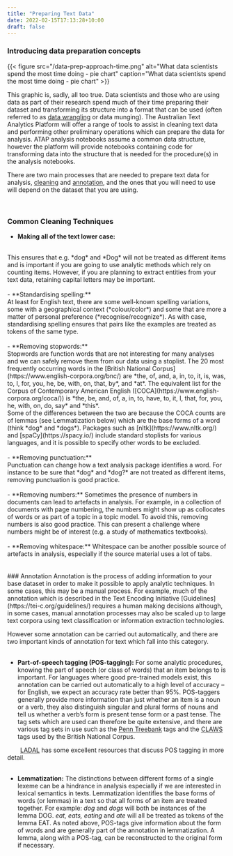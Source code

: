 ```yaml
---
title: "Preparing Text Data"
date: 2022-02-15T17:13:28+10:00
draft: false
---
```


### Introducing data preparation concepts 

 {{< figure src="/data-prep-approach-time.png" alt="What data scientists spend the most time doing - pie chart" caption="What data scientists spend the most time doing - pie chart" >}}
 <br />
 
This graphic is, sadly, all too true. Data scientists and those who are using data as part of their research spend much of their time preparing their dataset and transforming its structure into a format that can be used (often referred to as [data wrangling](https://online.hbs.edu/blog/post/data-wrangling) or data munging). The Australian Text Analytics Platform will offer a range of tools to assist in cleaning text data and performing other preliminary operations which can prepare the data for analysis. ATAP analysis notebooks assume a common data structure, however the platform will provide notebooks containing code for transforming data into the structure that is needed for the procedure(s) in the analysis notebooks.

There are two main processes that are needed to prepare text data for analysis, [cleaning](#common-cleaning-techniques) and [annotation](#annotation), and the ones that you will need to use will depend on the dataset that you are using. 


<br />

### Common Cleaning Techniques
- **Making all of the text lower case:**
<br />
This ensures that e.g. *dog* and *Dog* will not be treated as different items and is important if you are going to use analytic methods which rely on counting items. However, if you are planning to extract entities from your text data, retaining capital letters may be important.
<br />
<br />
- **Standardising spelling:**
<br />
At least for English text, there are some well-known spelling variations, some with a geographical context (*colour/color*) and some that are more a matter of personal preference (*recognise/recognize*). As with case, standardising spelling ensures that pairs like the examples are treated as tokens of the same type.
<br />
<br />
- **Removing stopwords:**
<br /> 
Stopwords are function words that are not interesting for many analyses and we can safely remove them from our data using a stoplist. The 20 most frequently occurring words in the [British National Corpus](https://www.english-corpora.org/bnc/) are *the, of, and, a, in, to, it, is, was, to, I, for, you, he, be, with, on, that, by*, and *at*. The equivalent list for the Corpus of Contemporary American English ([COCA](https://www.english-corpora.org/coca/)) is *the, be, and, of, a, in, to, have, to, it, I, that, for, you, he, with, on, do, say* and *this*. 
<br />
Some of the differences between the two are because the COCA counts are of lemmas (see Lemmatization below) which are the base forms of a word (think *dog* and *dogs*). Packages such as [nltk](https://www.nltk.org/) and [spaCy](https://spacy.io/) include standard stoplists for various languages, and it is possible to specify other words to be excluded.
<br />
<br />
- **Removing punctuation:**
<br /> 
Punctuation can change how a text analysis package identifies a word. For instance to be sure that *dog* and *dog?* are not treated as different items, removing punctuation is good practice.
<br />
<br />
- **Removing numbers:** 
Sometimes the presence of numbers in documents can lead to artefacts in analysis. For example, in a collection of documents with page numbering, the numbers might show up as collocates of words or as part of a topic in a topic model. To avoid this, removing numbers is also good practice. This can present a challenge where numbers might be of interest (e.g. a study of mathematics textbooks).
<br />
<br />
- **Removing whitespace:** 
Whitespace can be another possible source of artefacts in analysis, especially if the source material uses a lot of tabs.
<br />
<br />
<br />
### Annotation
Annotation is the process of adding information to your base dataset in order to make it possible to apply analytic techniques. In some cases, this may be a manual process. For example, much of the annotation which is described in the Text Encoding Initiative [Guidelines](https://tei-c.org/guidelines/) requires a human making decisions although, in some cases, manual annotation processes may also be scaled up to large text corpora using text classification or information extraction technologies. 

However some annotation can be carried out automatically, and there are two important kinds of annotation for text which fall into this category.
<br />
<br />
- **Part-of-speech tagging (POS-tagging):** 
For some analytic procedures, knowing the part of speech (or class of words) that an item belongs to is important. For languages where good pre-trained models exist, this annotation can be carried out automatically to a high level of accuracy – for English, we expect an accuracy rate better than 95%. POS-taggers generally provide more information than just whether an item is a noun or a verb, they also distinguish singular and plural forms of nouns and tell us whether a verb’s form is present tense form or a past tense. The tag sets which are used can therefore be quite extensive, and there are various tag sets in use such as the [Penn Treebank](https://www.ling.upenn.edu/courses/Fall_2003/ling001/penn_treebank_pos.html) tags and the [CLAWS](https://ucrel.lancs.ac.uk/claws5tags.html) tags used by the British National Corpus.

&emsp;&nbsp;&nbsp;&nbsp; [LADAL](https://slcladal.github.io/) has some excellent resources that discuss POS tagging in more detail.
<br />
<br />
- **Lemmatization:** 
The distinctions between different forms of a single lexeme can be a hindrance in analysis especially if we are interested in lexical semantics in texts. Lemmatization identifies the base forms of words (or lemmas) in a text so that all forms of an item are treated together. For example: *dog* and *dogs* will both be instances of the lemma DOG. *eat, eats, eating* and *ate* will all be treated as tokens of the lemma EAT. 
As noted above, POS-tags give information about the form of words and are generally part of the annotation in lemmatization. A lemma, along with a POS-tag, can be reconstructed to the original form if necessary.
